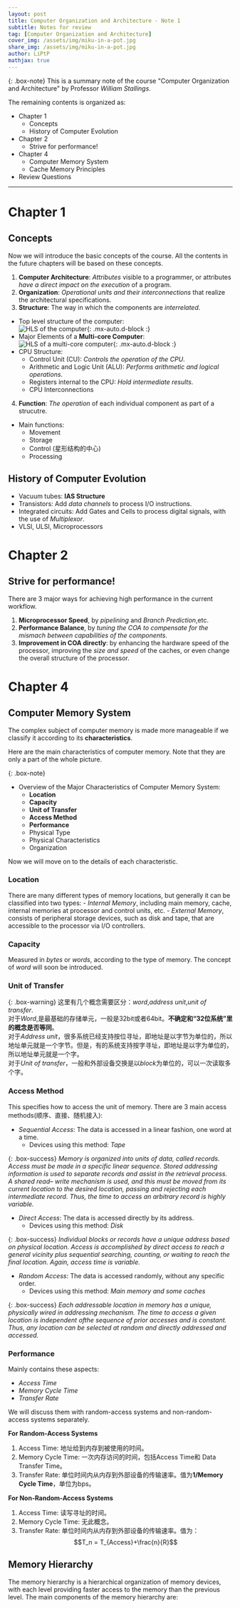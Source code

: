 ```yaml
---
layout: post
title: Computer Organization and Architecture - Note 1
subtitle: Notes for review
tag: [Computer Organization and Architecture]
cover_img: /assets/img/miku-in-a-pot.jpg
share_img: /assets/img/miku-in-a-pot.jpg
author: LiPtP
mathjax: true
---
```


{: .box-note}
This is a summary note of the course "Computer Organization and Architecture" by Professor *William Stallings*. 

The remaining contents is organized as:
- Chapter 1
    - Concepts
    - History of Computer Evolution
- Chapter 2
    - Strive for performance!
- Chapter 4
    - Computer Memory System
    - Cache Memory Principles
- Review Questions

-------

# Chapter 1
## Concepts

Now we will introduce the basic concepts of the course. All the contents in the future chapters will be based on these concepts.

1. **Computer Architecture**: *Attributes* visible to a programmer, or attributes *have a direct impact on the execution* of a program.
2. **Organization**: *Operational units and their interconnections* that realize the architectural specifications.
3. **Structure**: The way in which the components are *interrelated*.
- Top level structure of the computer:
    <br/>
    ![HLS of the computer](/assets/img/COA-images/structure-CPU.jpg){: .mx-auto.d-block :}
    <br/>
- Major Elements of a **Multi-core Computer**:
    <br/>
    ![HLS of a multi-core computer](/assets/img/COA-images/structure-multi-computer.jpg){: .mx-auto.d-block :}
    <br/>
- CPU Structure:
    - Control Unit (CU): *Controls the operation of the CPU*.
    - Arithmetic and Logic Unit (ALU): *Performs arithmetic and logical operations*.
    - Registers internal to the CPU: *Hold intermediate results*.
    - CPU Interconnections
4. **Function**: *The operation* of each individual component as part of a strucutre.
- Main functions:
    - Movement
    - Storage
    - Control (星形结构的中心)
    - Processing

## History of Computer Evolution
- Vacuum tubes: **IAS Structure**
- Transistors: Add *data channels* to process I/O instructions.
- Integrated circuits: Add Gates and Cells to process digital signals, with the use of *Multiplexor*.
- VLSI, ULSI, Microprocessors

# Chapter 2
## Strive for performance!
There are 3 major ways for achieving high performance in the current workflow.
1. **Microprocessor Speed**, by *pipelining* and *Branch Prediction*,etc.
2. **Performance Balance**, by *tuning the COA to compensate for the mismach between capabilities of the components*.
3. **Improvement in COA directly**: by enhancing the hardware speed of the processor, improving the *size and speed* of the caches, or even change the overall structure of the processor.

# Chapter 4
## Computer Memory System
The complex subject of computer memory is made more manageable if we classify it according to its **characteristics**.

Here are the main characteristics of computer memory. Note that they are only a part of the whole picture.

{: .box-note}
- Overview of the Major Characteristics of Computer Memory System:<br/>
    - **Location**
    - **Capacity**
    - **Unit of Transfer**
    - **Access Method**
    - **Performance**
    - Physical Type
    - Physical Characteristics
    - Organization

Now we will move on to the details of each characteristic.

### **Location**

There are many different types of memory locations, but generally it can be classified into two types:
    - *Internal Memory*, including main memory, cache, internal memories at processor and control units, etc.
    - *External Memory*, consists of peripheral storage devices, such as disk and tape, that are accessible to the processor via I/O controllers.
### **Capacity**

 Measured in *bytes* or *words*, according to the type of memory. The concept of *word* will soon be introduced.
### **Unit of Transfer**

{: .box-warning}
这里有几个概念需要区分：*word*,*address unit*,*unit of transfer*.<br/>对于*Word*,是最基础的存储单元，一般是32bit或者64bit。**不确定和“32位系统”里的概念是否等同**。<br/>对于*Address unit*，很多系统已经支持按位寻址，即地址是以字节为单位的，所以地址单元就是一个字节。但是，有的系统支持按字寻址，即地址是以字为单位的，所以地址单元就是一个字。<br/>对于*Unit of transfer*，一般和外部设备交换是以*block*为单位的，可以一次读取多个字。

### **Access Method**

This specifies how to access the unit of memory. There are 3 main access methods(顺序、直接、随机接入):
- *Sequential Access*: The data is accessed in a linear fashion, one word at a time.
    - Devices using this method: *Tape*

{: .box-success}
*Memory is organized into units of data, called records. Access must be made in a specific linear sequence. Stored addressing information is used to separate records and assist in the retrieval process. A shared read– write mechanism is used, and this must be moved from its current location to the desired location, passing and rejecting each intermediate record. Thus, the time to access an arbitrary record is highly variable.* 

- *Direct Access*: The data is accessed directly by its address.
    - Devices using this method: *Disk*

{: .box-success}
*Individual blocks or records have a unique address based on physical location. Access is accomplished by direct access to reach a general vicinity plus sequential searching, counting, or waiting to reach the final location. Again, access time is variable.*

    

- *Random Access*: The data is accessed randomly, without any specific order.
    - Devices using this method: *Main memory and some caches* 

{: .box-success}
*Each addressable location in memory has a unique, physically wired in addressing mechanism. The time to access a given location is independent ofthe sequence of prior accesses and is constant. Thus, any location can be selected at random and directly addressed and accessed.*

### **Performance**

Mainly contains these aspects:
- *Access Time*
- *Memory Cycle Time*
- *Transfer Rate*

We will discuss them with random-access systems and non-random-access systems separately.

**For Random-Access Systems**
1. Access Time: 地址给到内存到被使用的时间。
2. Memory Cycle Time: 一次内存访问的时间，包括Access Time和 Data Transfer Time。
3. Transfer Rate: 单位时间内从内存到外部设备的传输速率。值为**1/Memory Cycle Time**，单位为bps。

**For Non-Random-Access Systems**
1. Access Time: 读写寻址的时间。
2. Memory Cycle Time: 无此概念。
3. Transfer Rate: 单位时间内从内存到外部设备的传输速率。值为：$$T_n = T_{Access}+\frac{n}{R}$$

## Memory Hierarchy

The memory hierarchy is a hierarchical organization of memory devices, with each level providing faster access to the memory than the previous level. The main components of the memory hierarchy are: